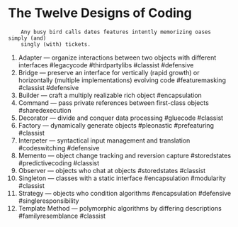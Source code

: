 # The Twelve Designs of Coding

		Any busy bird calls dates features intently memorizing oases simply (and)  
		singly (with) tickets.

1. Adapter — organize interactions between two objects with different interfaces #legacycode #thirdpartylibs #classist #defensive
2. Bridge — preserve an interface for vertically (rapid growth) or horizontally (multiple implementations) evolving code #featuremasking #classist #defensive
3. Builder — craft a multiply realizable rich object #encapsulation
4. Command — pass private references between first-class objects #sharedexecution
5. Decorator — divide and conquer data processing #gluecode #classist
6. Factory — dynamically generate objects #pleonastic #prefeaturing #classist
7. Interpeter — syntactical input management and translation #codeswitching #defensive
8. Memento — object change tracking and reversion capture #storedstates #predictivecoding #classist
9. Observer — objects who chat at objects #storedstates #classist
10. Singleton — classes with a static interface #encapsulation #modularity #classist
11. Strategy — objects who condition algorithms #encapsulation #defensive #singleresponsibility
12. Template Method — polymorphic algorithms by differing descriptions #familyresemblance #classist
